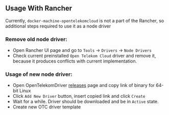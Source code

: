 ## Usage With Rancher

Currently, `docker-machine-opentelekomcloud` is not a part of the Rancher, so additional steps required to use it as a node driver

### Remove old node driver:

 * Open Rancher UI page and go to `Tools` -> `Drivers` -> `Node Drivers`
 * Check current preinstalled `Open Telekom Cloud` driver and remove it, because it produces conflicts with current implementation.

### Usage of new node driver:

 * Open OpenTelekomDriver [releases](https://github.com/opentelekomcloud/docker-machine-opentelekomcloud/releases) page and copy link of binary for 64-bit Linux
 * Click `Add New Driver` button, insert copied link and click `Create`
 * Wait for a while. Driver should be downloaded and be in `Active` state.
 * Create new OTC driver template
